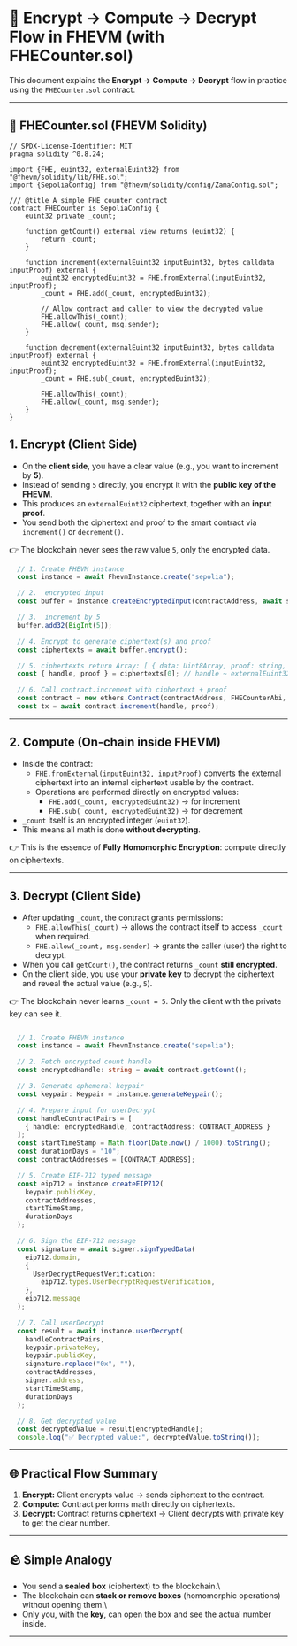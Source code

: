 # 🔐 Encrypt → Compute → Decrypt Flow in FHEVM (with FHECounter.sol)

This document explains the **Encrypt → Compute → Decrypt** flow in
practice using the `FHECounter.sol` contract.

---

## 🔹 FHECounter.sol (FHEVM Solidity)

```solidity
// SPDX-License-Identifier: MIT
pragma solidity ^0.8.24;

import {FHE, euint32, externalEuint32} from "@fhevm/solidity/lib/FHE.sol";
import {SepoliaConfig} from "@fhevm/solidity/config/ZamaConfig.sol";

/// @title A simple FHE counter contract
contract FHECounter is SepoliaConfig {
    euint32 private _count;

    function getCount() external view returns (euint32) {
        return _count;
    }

    function increment(externalEuint32 inputEuint32, bytes calldata inputProof) external {
        euint32 encryptedEuint32 = FHE.fromExternal(inputEuint32, inputProof);
        _count = FHE.add(_count, encryptedEuint32);

        // Allow contract and caller to view the decrypted value
        FHE.allowThis(_count);
        FHE.allow(_count, msg.sender);
    }

    function decrement(externalEuint32 inputEuint32, bytes calldata inputProof) external {
        euint32 encryptedEuint32 = FHE.fromExternal(inputEuint32, inputProof);
        _count = FHE.sub(_count, encryptedEuint32);

        FHE.allowThis(_count);
        FHE.allow(_count, msg.sender);
    }
}
```

## 1. Encrypt (Client Side)

-   On the **client side**, you have a clear value (e.g., you want to
    increment by **5**).
-   Instead of sending `5` directly, you encrypt it with the **public
    key of the FHEVM**.
-   This produces an `externalEuint32` ciphertext, together with an
    **input proof**.
-   You send both the ciphertext and proof to the smart contract via
    `increment()` or `decrement()`.

👉 The blockchain never sees the raw value `5`, only the encrypted data.

```typescript
  // 1. Create FHEVM instance
  const instance = await FhevmInstance.create("sepolia");

  // 2.  encrypted input
  const buffer = instance.createEncryptedInput(contractAddress, await signer.getAddress());

  // 3.  increment by 5
  buffer.add32(BigInt(5));

  // 4. Encrypt to generate ciphertext(s) and proof
  const ciphertexts = await buffer.encrypt();

  // 5. ciphertexts return Array: [ { data: Uint8Array, proof: string, ... } ]
  const { handle, proof } = ciphertexts[0]; // handle ~ externalEuint32

  // 6. Call contract.increment with ciphertext + proof
  const contract = new ethers.Contract(contractAddress, FHECounterAbi, signer);
  const tx = await contract.increment(handle, proof);
```
---

## 2. Compute (On-chain inside FHEVM)

-   Inside the contract:
    -   `FHE.fromExternal(inputEuint32, inputProof)` converts the
        external ciphertext into an internal ciphertext usable by the
        contract.
    -   Operations are performed directly on encrypted values:
        -   `FHE.add(_count, encryptedEuint32)` → for increment
        -   `FHE.sub(_count, encryptedEuint32)` → for decrement
-   `_count` itself is an encrypted integer (`euint32`).
-   This means all math is done **without decrypting**.

👉 This is the essence of **Fully Homomorphic Encryption**: compute
directly on ciphertexts.

---

## 3. Decrypt (Client Side)

-   After updating `_count`, the contract grants permissions:
    -   `FHE.allowThis(_count)` → allows the contract itself to access
        `_count` when required.
    -   `FHE.allow(_count, msg.sender)` → grants the caller (user) the
        right to decrypt.
-   When you call `getCount()`, the contract returns `_count` **still
    encrypted**.
-   On the client side, you use your **private key** to decrypt the
    ciphertext and reveal the actual value (e.g., `5`).

👉 The blockchain never learns `_count = 5`. Only the client with the
private key can see it.

```typescript

  // 1. Create FHEVM instance
  const instance = await FhevmInstance.create("sepolia");

  // 2. Fetch encrypted count handle
  const encryptedHandle: string = await contract.getCount();

  // 3. Generate ephemeral keypair
  const keypair: Keypair = instance.generateKeypair();

  // 4. Prepare input for userDecrypt
  const handleContractPairs = [
    { handle: encryptedHandle, contractAddress: CONTRACT_ADDRESS }
  ];
  const startTimeStamp = Math.floor(Date.now() / 1000).toString();
  const durationDays = "10";
  const contractAddresses = [CONTRACT_ADDRESS];

  // 5. Create EIP-712 typed message
  const eip712 = instance.createEIP712(
    keypair.publicKey,
    contractAddresses,
    startTimeStamp,
    durationDays
  );

  // 6. Sign the EIP-712 message
  const signature = await signer.signTypedData(
    eip712.domain,
    {
      UserDecryptRequestVerification:
        eip712.types.UserDecryptRequestVerification,
    },
    eip712.message
  );

  // 7. Call userDecrypt
  const result = await instance.userDecrypt(
    handleContractPairs,
    keypair.privateKey,
    keypair.publicKey,
    signature.replace("0x", ""),
    contractAddresses,
    signer.address,
    startTimeStamp,
    durationDays
  );

  // 8. Get decrypted value
  const decryptedValue = result[encryptedHandle];
  console.log("✅ Decrypted value:", decryptedValue.toString());

```

---

## 🌐 Practical Flow Summary

1.  **Encrypt:** Client encrypts value → sends ciphertext to the contract.
2.  **Compute:** Contract performs math directly on ciphertexts.
3.  **Decrypt:** Contract returns ciphertext → Client decrypts with private key to get the clear number.

---

## 🪨 Simple Analogy

-   You send a **sealed box** (ciphertext) to the blockchain.\
-   The blockchain can **stack or remove boxes** (homomorphic
    operations) without opening them.\
-   Only you, with the **key**, can open the box and see the actual
    number inside.

---
